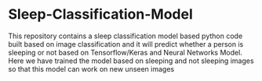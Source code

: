 # Sleep-Classification-Model
This repository contains a sleep classification model based python code built based on image classification and it will predict whether a person is sleeping or not based on Tensorflow/Keras and Neural Networks Model. Here we have trained the model based on sleeping and not sleeping images so that this model can work on new unseen images
